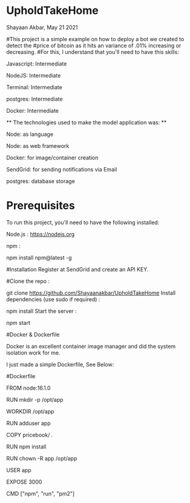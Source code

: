 # UpholdTakeHome

Shayaan Akbar, May 21 2021

#This project is a simple example on how to deploy a bot we created to detect the 
#price of bitcoin as it hits an variance of .01% increasing or decreasing.
#For this, I understand that you'll need to have this skills:

Javascript: Intermediate

NodeJS: Intermediate

Terminal: Intermediate

postgres: Intermediate 

Docker: Intermediate

** The technologies used to make the model application was: **

Node: as language

Node: as web framework

Docker: for image/container creation

SendGrid: for sending notifications via Email

postgres: database storage

# Prerequisites
To run this project, you'll need to have the following installed:

Node.js : https://nodejs.org

npm :

npm install npm@latest -g

#Installation
Register at SendGrid and create an API KEY.

#Clone the repo :

git clone https://github.com/Shayaanakbar/UpholdTakeHome
Install dependencies (use sudo if required) :

npm install
Start the server :

npm start

#Docker & Dockerfile

Docker is an excellent container image manager and did the system isolation work for me. 

I just made a simple Dockerfile, See Below:


#Dockerfile

FROM node:16.1.0

RUN mkdir -p /opt/app

WORKDIR /opt/app

RUN adduser app

COPY pricebook/ .

RUN npm install

RUN chown -R app /opt/app

USER app

EXPOSE 3000

CMD ["npm", "run", "pm2"]
